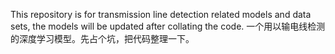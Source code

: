 This repository is for transmission line detection related models and data sets, the models will be updated after collating the code.
一个用以输电线检测的深度学习模型。先占个坑，把代码整理一下。
